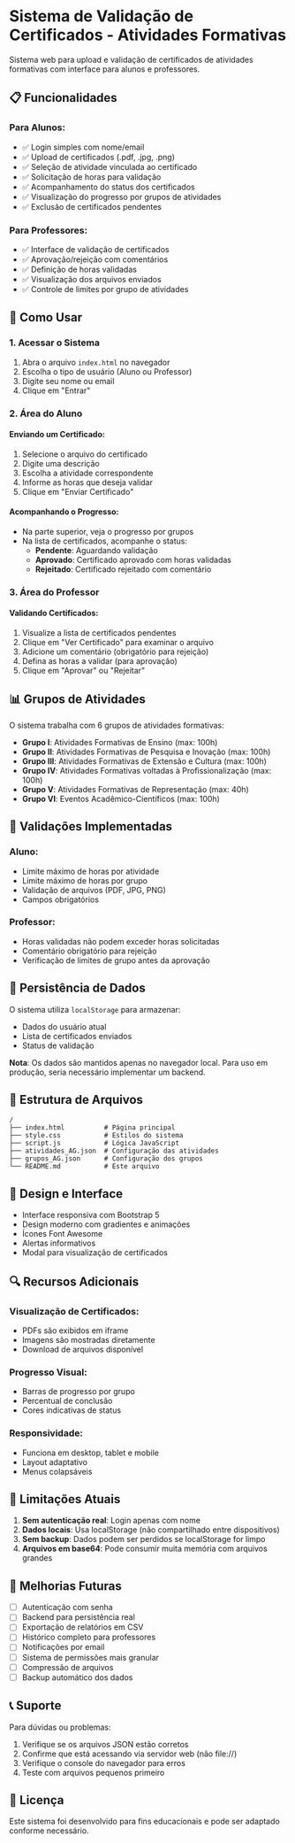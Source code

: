 # Sistema de Validação de Certificados - Atividades Formativas

Sistema web para upload e validação de certificados de atividades formativas com interface para alunos e professores.

## 📋 Funcionalidades

### Para Alunos:
- ✅ Login simples com nome/email
- ✅ Upload de certificados (.pdf, .jpg, .png)
- ✅ Seleção de atividade vinculada ao certificado
- ✅ Solicitação de horas para validação
- ✅ Acompanhamento do status dos certificados
- ✅ Visualização do progresso por grupos de atividades
- ✅ Exclusão de certificados pendentes

### Para Professores:
- ✅ Interface de validação de certificados
- ✅ Aprovação/rejeição com comentários
- ✅ Definição de horas validadas
- ✅ Visualização dos arquivos enviados
- ✅ Controle de limites por grupo de atividades

## 🚀 Como Usar

### 1. Acessar o Sistema
1. Abra o arquivo `index.html` no navegador
2. Escolha o tipo de usuário (Aluno ou Professor)
3. Digite seu nome ou email
4. Clique em "Entrar"

### 2. Área do Aluno

#### Enviando um Certificado:
1. Selecione o arquivo do certificado
2. Digite uma descrição
3. Escolha a atividade correspondente
4. Informe as horas que deseja validar
5. Clique em "Enviar Certificado"

#### Acompanhando o Progresso:
- Na parte superior, veja o progresso por grupos
- Na lista de certificados, acompanhe o status:
  - **Pendente**: Aguardando validação
  - **Aprovado**: Certificado aprovado com horas validadas
  - **Rejeitado**: Certificado rejeitado com comentário

### 3. Área do Professor

#### Validando Certificados:
1. Visualize a lista de certificados pendentes
2. Clique em "Ver Certificado" para examinar o arquivo
3. Adicione um comentário (obrigatório para rejeição)
4. Defina as horas a validar (para aprovação)
5. Clique em "Aprovar" ou "Rejeitar"

## 📊 Grupos de Atividades

O sistema trabalha com 6 grupos de atividades formativas:

- **Grupo I**: Atividades Formativas de Ensino (max: 100h)
- **Grupo II**: Atividades Formativas de Pesquisa e Inovação (max: 100h)
- **Grupo III**: Atividades Formativas de Extensão e Cultura (max: 100h)
- **Grupo IV**: Atividades Formativas voltadas à Profissionalização (max: 100h)
- **Grupo V**: Atividades Formativas de Representação (max: 40h)
- **Grupo VI**: Eventos Acadêmico-Científicos (max: 100h)

## 🔧 Validações Implementadas

### Aluno:
- Limite máximo de horas por atividade
- Limite máximo de horas por grupo
- Validação de arquivos (PDF, JPG, PNG)
- Campos obrigatórios

### Professor:
- Horas validadas não podem exceder horas solicitadas
- Comentário obrigatório para rejeição
- Verificação de limites de grupo antes da aprovação

## 💾 Persistência de Dados

O sistema utiliza `localStorage` para armazenar:
- Dados do usuário atual
- Lista de certificados enviados
- Status de validação

**Nota**: Os dados são mantidos apenas no navegador local. Para uso em produção, seria necessário implementar um backend.

## 📁 Estrutura de Arquivos

```
/
├── index.html          # Página principal
├── style.css           # Estilos do sistema
├── script.js           # Lógica JavaScript
├── atividades_AG.json  # Configuração das atividades
├── grupos_AG.json      # Configuração dos grupos
└── README.md           # Este arquivo
```

## 🎨 Design e Interface

- Interface responsiva com Bootstrap 5
- Design moderno com gradientes e animações
- Ícones Font Awesome
- Alertas informativos
- Modal para visualização de certificados

## 🔍 Recursos Adicionais

### Visualização de Certificados:
- PDFs são exibidos em iframe
- Imagens são mostradas diretamente
- Download de arquivos disponível

### Progresso Visual:
- Barras de progresso por grupo
- Percentual de conclusão
- Cores indicativas de status

### Responsividade:
- Funciona em desktop, tablet e mobile
- Layout adaptativo
- Menus colapsáveis

## 🚨 Limitações Atuais

1. **Sem autenticação real**: Login apenas com nome
2. **Dados locais**: Usa localStorage (não compartilhado entre dispositivos)
3. **Sem backup**: Dados podem ser perdidos se localStorage for limpo
4. **Arquivos em base64**: Pode consumir muita memória com arquivos grandes

## 🔮 Melhorias Futuras

- [ ] Autenticação com senha
- [ ] Backend para persistência real
- [ ] Exportação de relatórios em CSV
- [ ] Histórico completo para professores
- [ ] Notificações por email
- [ ] Sistema de permissões mais granular
- [ ] Compressão de arquivos
- [ ] Backup automático dos dados

## 📞 Suporte

Para dúvidas ou problemas:
1. Verifique se os arquivos JSON estão corretos
2. Confirme que está acessando via servidor web (não file://)
3. Verifique o console do navegador para erros
4. Teste com arquivos pequenos primeiro

## 📜 Licença

Este sistema foi desenvolvido para fins educacionais e pode ser adaptado conforme necessário. 